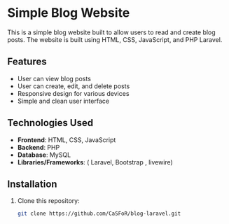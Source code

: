 # Simple Blog Website

This is a simple blog website built to allow users to read and create blog posts. The website is built using HTML, CSS, JavaScript, and PHP Laravel.

## Features
- User can view blog posts
- User can create, edit, and delete posts 
- Responsive design for various devices
- Simple and clean user interface

## Technologies Used
- **Frontend**: HTML, CSS, JavaScript
- **Backend**: PHP 
- **Database**: MySQL
- **Libraries/Frameworks**: ( Laravel, Bootstrap , livewire)

## Installation

1. Clone this repository:
   ```bash
   git clone https://github.com/CaSFoR/blog-laravel.git
